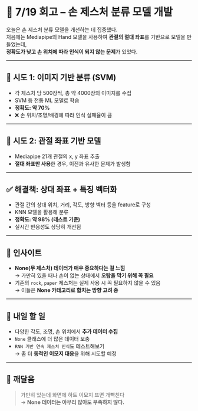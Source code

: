 # 📅 7/19 회고 – 손 제스처 분류 모델 개발

오늘은 손 제스처 분류 모델을 개선하는 데 집중했다.  
처음에는 Mediapipe의 Hand 모델을 사용하여 **관절의 절대 좌표**를 기반으로 모델을 만들었는데,  
**정확도가 낮고 손 위치에 따라 인식이 되지 않는 문제**가 있었다.

---

## 📸 시도 1: 이미지 기반 분류 (SVM)

- 각 제스처 당 500장씩, 총 약 4000장의 이미지를 수집
- SVM 등 전통 ML 모델로 학습
- **정확도: 약 70%**
- ❌ 손 위치/조명/배경에 따라 인식 실패율이 큼

---

## 🔄 시도 2: 관절 좌표 기반 모델

- Mediapipe 21개 관절의 x, y 좌표 추출
- **절대 좌표만 사용**한 경우, 이전과 유사한 문제가 발생함

---

## ✅ 해결책: 상대 좌표 + 특징 벡터화

- 관절 간의 상대 위치, 거리, 각도, 방향 벡터 등을 feature로 구성
- KNN 모델을 활용해 분류
- **정확도: 약 98% (테스트 기준)**  
- 실시간 반응성도 상당히 개선됨

---

## 🤔 인사이트

- **None(무 제스처) 데이터가 매우 중요하다는 걸 느낌**  
  → 가만히 있을 때나 손이 없는 상태에서 **오탐을 막기 위해 꼭 필요**
- 기존의 `rock`, `paper` 제스처는 실제 사용 시 꼭 필요하지 않을 수 있음  
  → 이들은 **None 카테고리로 합치는 방향 고려 중**

---

## 🔮 내일 할 일

- 다양한 각도, 조명, 손 위치에서 **추가 데이터 수집**
- `None` 클래스에 더 많은 데이터 보충
- `RNN 기반 연속 제스처 인식`도 테스트해보기  
  → 좀 더 **동적인 이모지 대응**을 위해 시도할 예정

---

## 🤬 깨달음

> 가만히 있는데 화면에 하트 이모지 뜨면 개빡친다  
> → **None 데이터는 아무리 많아도 부족하지 않다.**

